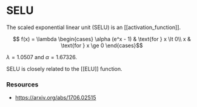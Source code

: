 # SELU

The scaled exponential linear unit (SELU) is an [[activation_function]].

$$
f(x) = \lambda \begin{cases}
\alpha (e^x - 1) & \text{for } x \lt 0\\
x & \text{for } x \ge 0
\end{cases}$$

$\lambda = 1.0507$ and $\alpha = 1.67326$. 

SELU is closely related to the [[ELU]] function.

### Resources

- https://arxiv.org/abs/1706.02515
